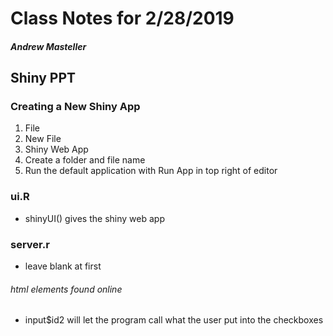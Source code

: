 # Class Notes for 2/28/2019
##### Andrew Masteller

## Shiny PPT
### Creating a New Shiny App
1. File
2. New File
3. Shiny Web App
4. Create a folder and file name
5. Run the default application with Run App in top right of editor

### ui.R
* shinyUI() gives the shiny web app
### server.r
* leave blank at first

###### html elements found online
* input$id2 will let the program call what the user put into the checkboxes
